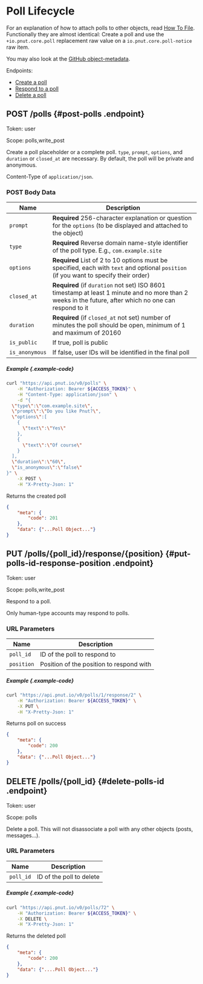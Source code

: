 # Poll Lifecycle

For an explanation of how to attach polls to other objects, read [How To File](../../how-to/file). Functionally they are almost identical: Create a poll and use the `+io.pnut.core.poll` replacement raw value on a `io.pnut.core.poll-notice` raw item.

You may also look at the [GitHub object-metadata](https://github.com/pnut-api/object-metadata/blob/master/raw-replacement-values/%2Bio.pnut.core.poll.md).

Endpoints:

* [Create a poll](#post-polls)
* [Respond to a poll](#put-polls-id-response-position)
* [Delete a poll](#delete-polls-id)


## <span class="method method-post">POST</span> /polls {#post-polls .endpoint}

Token: <span class="endpoint-meta">user</span>

Scope: <span class="endpoint-meta">polls,write_post</span>

Create a poll placeholder or a complete poll. `type`, `prompt`, `options`, and `duration` or `closed_at` are necessary. By default, the poll will be private and anonymous.

Content-Type of `application/json`.

### POST Body Data

Name|Description
-|-
`prompt`|__Required__ 256-character explanation or question for the `options` (to be displayed and attached to the object)
`type`|__Required__ Reverse domain name-style identifier of the poll type. E.g., `com.example.site`
`options`|__Required__ List of 2 to 10 options must be specified, each with `text` and optional `position` (if you want to specify their order)
`closed_at`|__Required__ (if `duration` not set) ISO 8601 timestamp at least 1 minute and no more than 2 weeks in the future, after which no one can respond to it
`duration`|__Required__ (if `closed_at` not set) number of minutes the poll should be open, minimum of 1 and maximum of 20160
`is_public`|If true, poll is public
`is_anonymous`|If false, user IDs will be identified in the final poll


##### Example {.example-code}

```bash
curl "https://api.pnut.io/v0/polls" \
    -H "Authorization: Bearer ${ACCESS_TOKEN}" \
    -H "Content-Type: application/json" \
    -d "{
  \"type\":\"com.example.site\",
  \"prompt\":\"Do you like Pnut?\",
  \"options\":[
    {
      \"text\":\"Yes\"
    },
    {
      \"text\":\"Of course\"
    }
  ],
  \"duration\":\"60\",
  \"is_anonymous\":\"false\"
}" \
    -X POST \
    -H "X-Pretty-Json: 1"
```

Returns the created poll

```json
{
    "meta": {
        "code": 201
    },
    "data": {"...Poll Object..."}
}
```



## <span class="method method-put">PUT</span> /polls/<span class="call-param">{poll_id}</span>/response/<span class="call-param">{position} {#put-polls-id-response-position .endpoint}

Token: <span class="endpoint-meta">user</span>

Scope: <span class="endpoint-meta">polls,write_post</span>

Respond to a poll.

Only human-type accounts may respond to polls.

### URL Parameters

Name|Description
-|-
`poll_id`|ID of the poll to respond to
`position`|Position of the position to respond with

##### Example {.example-code}

```bash
curl "https://api.pnut.io/v0/polls/1/response/2" \
    -H "Authorization: Bearer ${ACCESS_TOKEN}" \
    -X PUT \
    -H "X-Pretty-Json: 1"
```

Returns poll on success

```json
{
    "meta": {
        "code": 200
    },
    "data": {"...Poll Object..."}
}
```




## <span class="method method-delete">DELETE</span> /polls/<span class="call-param">{poll_id}</span> {#delete-polls-id .endpoint}

Token: <span class="endpoint-meta">user</span>

Scope: <span class="endpoint-meta">polls</span>

Delete a poll. This will not disassociate a poll with any other objects (posts, messages...).

### URL Parameters

Name|Description
-|-
`poll_id`|ID of the poll to delete

##### Example {.example-code}

```bash
curl "https://api.pnut.io/v0/polls/72" \
    -H "Authorization: Bearer ${ACCESS_TOKEN}" \
    -X DELETE \
    -H "X-Pretty-Json: 1"
```

Returns the deleted poll

```json
{
    "meta": {
        "code": 200
    },
    "data": {"....Poll Object..."}
}
```
